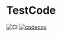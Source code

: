 # TestCode

![CI](https://github.com/2giwon/TestCode/workflows/CI/badge.svg)
[![codecov](https://codecov.io/gh/2giwon/TestCode/branch/main/graph/badge.svg)](https://codecov.io/gh/2giwon/TestCode)

